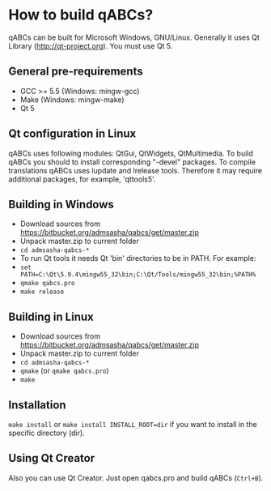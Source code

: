 How to build qABCs?
==================

qABCs can be built for Microsoft Windows, GNU/Linux. Generally it uses Qt Library (http://qt-project.org).
You must use Qt 5.

General pre-requirements
-----------------------
* GCC >= 5.5 (Windows: mingw-gcc)
* Make (Windows: mingw-make)
* Qt 5


Qt configuration in Linux
-------------------------
qABCs uses following modules: QtGui, QtWidgets, QtMultimedia. To build qABCs you should to install corresponding "-devel" packages. To compile translations qABCs uses lupdate and lrelease tools. Therefore it may require additional packages, for example, 'qttools5'.

Building in Windows
-------------------
* Download sources from https://bitbucket.org/admsasha/qabcs/get/master.zip
* Unpack master.zip to current folder
* `cd admsasha-qabcs-*`
* To run Qt tools it needs Qt 'bin' directories to be in PATH. For example:
* `set PATH=C:\Qt\5.9.4\mingw55_32\bin;C:\Qt/Tools/mingw55_32\bin;%PATH%`
* `qmake qabcs.pro`
* `make release`

Building in Linux
-----------------
* Download sources from https://bitbucket.org/admsasha/qabcs/get/master.zip
* Unpack master.zip to current folder
* `cd admsasha-qabcs-*`
* `qmake` (or `qmake qabcs.pro`)
* `make`

Installation
------------
`make install`
or
`make install INSTALL_ROOT=dir`
if you want to install in the specific directory (dir).

Using Qt Creator
----------------
Also you can use Qt Creator. Just open qabcs.pro and build qABCs (`Ctrl+B`).

